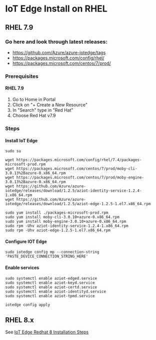 # IoT Edge Install on RHEL

## RHEL 7.9
### Go here and look through latest releases: 
- https://github.com/Azure/azure-iotedge/tags
- https://packages.microsoft.com/config/rhel/
- https://packages.microsoft.com/centos/7/prod/

### Prerequisites
#### RHEL 7.9
1. Go to Home in Portal
2. Click on "+ Create a New Resource"
3. In "Search" type in "Red Hat"
4. Choose Red Hat v7.9

### Steps
#### Install IoT Edge
```
sudo su

wget https://packages.microsoft.com/config/rhel/7.4/packages-microsoft-prod.rpm
wget https://packages.microsoft.com/centos/7/prod/moby-cli-3.0.13%2Bazure-0.x86_64.rpm
wget https://packages.microsoft.com/centos/7/prod/moby-engine-3.0.13%2Bazure-0.x86_64.rpm
wget https://github.com/Azure/azure-iotedge/releases/download/1.2.5/aziot-identity-service-1.2.4-1.x86_64.rpm
wget https://github.com/Azure/azure-iotedge/releases/download/1.2.5/aziot-edge-1.2.5-1.el7.x86_64.rpm

sudo yum install ./packages-microsoft-prod.rpm
sudo yum install moby-cli-3.0.10+azure-0.x86_64.rpm
sudo yum install moby-engine-3.0.10+azure-0.x86_64.rpm
sudo rpm -Uhv aziot-identity-service-1.2.4-1.x86_64.rpm
sudo rpm -Uhv aziot-edge-1.2.5-1.el7.x86_64.rpm
```

#### Configure IOT Edge
```
sudo iotedge config mp --connection-string 'PASTE_DEVICE_CONNECTION_STRING_HERE'
```
#### Enable services
```
sudo systemctl enable aziot-edged.service
sudo systemctl enable aziot-keyd.service
sudo systemctl enable aziot-certd.service
sudo systemctl enable aziot-identityd.service
sudo systemctl enable aziot-tpmd.service

iotedge config apply
```

## RHEL 8.x
See [IoT Edge Redhat 8 Installation Steps](https://github.com/ms-vincent/IoT-Edge-Redhat-8-Installation-Steps)
